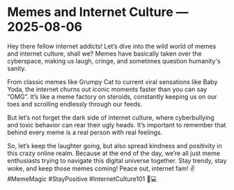 # Memes and Internet Culture — 2025-08-06

Hey there fellow internet addicts! Let’s dive into the wild world of memes and internet culture, shall we? Memes have basically taken over the cyberspace, making us laugh, cringe, and sometimes question humanity's sanity.

From classic memes like Grumpy Cat to current viral sensations like Baby Yoda, the internet churns out iconic moments faster than you can say “OMG”. It’s like a meme factory on steroids, constantly keeping us on our toes and scrolling endlessly through our feeds.

But let’s not forget the dark side of internet culture, where cyberbullying and toxic behavior can rear their ugly heads. It’s important to remember that behind every meme is a real person with real feelings.

So, let’s keep the laughter going, but also spread kindness and positivity in this crazy online realm. Because at the end of the day, we’re all just meme enthusiasts trying to navigate this digital universe together. Stay trendy, stay woke, and keep those memes coming! Peace out, internet fam! ✌️ #MemeMagic #StayPositive #InternetCulture101 📱💻